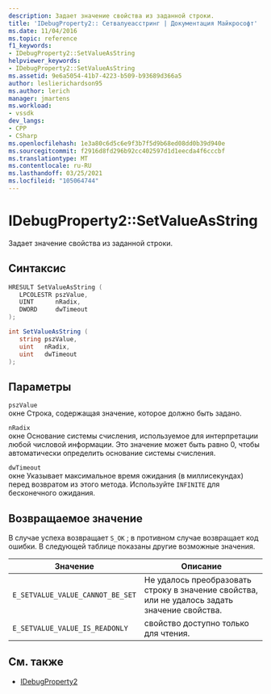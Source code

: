 ```yaml
---
description: Задает значение свойства из заданной строки.
title: 'IDebugProperty2:: Сетвалуеасстринг | Документация Майкрософт'
ms.date: 11/04/2016
ms.topic: reference
f1_keywords:
- IDebugProperty2::SetValueAsString
helpviewer_keywords:
- IDebugProperty2::SetValueAsString
ms.assetid: 9e6a5054-41b7-4223-b509-b93689d366a5
author: leslierichardson95
ms.author: lerich
manager: jmartens
ms.workload:
- vssdk
dev_langs:
- CPP
- CSharp
ms.openlocfilehash: 1e3a80c6d5c6e9f3b7f5d9b68ed08dd0b39d940e
ms.sourcegitcommit: f2916d8fd296b92cc402597d1d1eecda4f6cccbf
ms.translationtype: MT
ms.contentlocale: ru-RU
ms.lasthandoff: 03/25/2021
ms.locfileid: "105064744"
---
```

# <a name="idebugproperty2setvalueasstring"></a>IDebugProperty2::SetValueAsString
Задает значение свойства из заданной строки.

## <a name="syntax"></a>Синтаксис

```cpp
HRESULT SetValueAsString ( 
   LPCOLESTR pszValue,
   UINT      nRadix,
   DWORD     dwTimeout
);
```

```csharp
int SetValueAsString ( 
   string pszValue,
   uint   nRadix,
   uint   dwTimeout
);
```

## <a name="parameters"></a>Параметры
`pszValue`\
окне Строка, содержащая значение, которое должно быть задано.

`nRadix`\
окне Основание системы счисления, используемое для интерпретации любой числовой информации. Это значение может быть равно 0, чтобы автоматически определить основание системы счисления.

`dwTimeout`\
окне Указывает максимальное время ожидания (в миллисекундах) перед возвратом из этого метода. Используйте `INFINITE` для бесконечного ожидания.

## <a name="return-value"></a>Возвращаемое значение
 В случае успеха возвращает `S_OK` ; в противном случае возвращает код ошибки. В следующей таблице показаны другие возможные значения.

|Значение|Описание|
|-----------|-----------------|
|`E_SETVALUE_VALUE_CANNOT_BE_SET`|Не удалось преобразовать строку в значение свойства, или не удалось задать значение свойства.|
|`E_SETVALUE_VALUE_IS_READONLY`|свойство доступно только для чтения.|

## <a name="see-also"></a>См. также
- [IDebugProperty2](../../../extensibility/debugger/reference/idebugproperty2.md)
